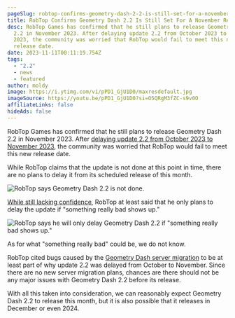 ```yaml
---
pageSlug: robtop-confirms-geometry-dash-2-2-is-still-set-for-a-november-release-date
title: RobTop Confirms Geometry Dash 2.2 Is Still Set For A November Release Date
desc: RobTop Games has confirmed that he still plans to release Geometry Dash
  2.2 in November 2023. After delaying update 2.2 from October 2023 to November
  2023, the community was worried that RobTop would fail to meet this new
  release date.
date: 2023-11-11T00:11:19.754Z
tags:
  - "2.2"
  - news
  - featured
author: moldy
image: https://i.ytimg.com/vi/pPD1_GjU1D0/maxresdefault.jpg
imageSource: https://youtu.be/pPD1_GjU1D0?si=O5QRgM3fZC-s9v0O
affiliateLinks: false
hideAds: false
---
```

RobTop Games has confirmed that he still plans to release Geometry Dash 2.2 in November 2023. After [delaying update 2.2 from October 2023 to November 2023](/posts/geometry-dash-2-2-release-date-delayed-until-november-2023/), the community was worried that RobTop would fail to meet this new release date.

While RobTop claims that the update is not done at this point in time, there are no plans to delay it from its scheduled release of this month.

![RobTop says Geometry Dash 2.2 is not done.](https://pbs.twimg.com/media/F-ll1qIaEAEBMV-?format=jpg&name=900x900)

[While still lacking confidence](/posts/robtop-announced-the-geometry-dash-2-2-release-date-in-the-worst-way-possible/), RobTop at least said that he only plans to delay the update if "something really bad shows up."

![RobTop says he will only delay Geometry Dash 2.2 if "something really bad shows up."](https://pbs.twimg.com/media/F-ll1qLboAIIF-W?format=jpg&name=medium)

As for what "something really bad" could be, we do not know.

RobTop cited bugs caused by the [Geometry Dash server migration](/posts/geometry-dash-servers-down-for-maintenance-pending-2-2/) to be at least part of why update 2.2 was delayed from October to November. Since there are no new server migration plans, chances are there should not be any major issues with Geometry Dash 2.2 before its release.

With all this taken into consideration, we can reasonably expect Geometry Dash 2.2 to release this month, but it is also possible that it releases in December or even 2024.
